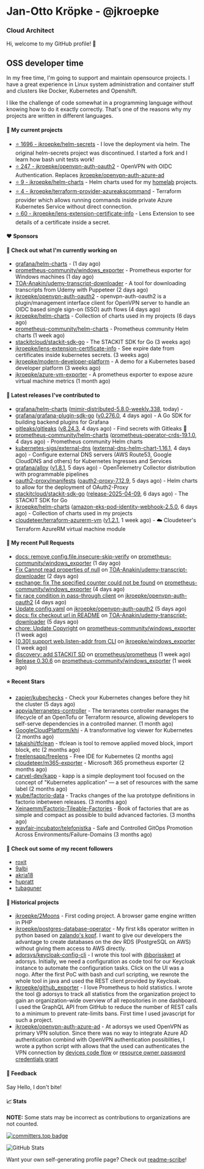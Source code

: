 # Jan-Otto Kröpke - @jkroepke
### Cloud Architect 

Hi, welcome to my GitHub profile! 👋

## OSS developer time
In my free time, I'm going to support and maintain opensource projects. I have a great experience in Linux system administration and container stuff and clusters like Docker, Kubernetes and Openshift.

I like the challenge of code somewhat in a programming language without knowing how to do it exactly correctly. That's one of the reasons why my projects are written in different languages.

#### 🌱 My current projects
- [⭐️ 1696 - jkroepke/helm-secrets](https://github.com/jkroepke/helm-secrets) - I love the deployment via helm. The original helm-secrets project was discontinued. I started a fork and I learn how bash unit tests work!
- [⭐️ 247 - jkroepke/openvpn-auth-oauth2](https://github.com/jkroepke/openvpn-auth-oauth2) - OpenVPN with OIDC Authentication. Replaces  [jkroepke/openvpn-auth-azure-ad](https://github.com/jkroepke/openvpn-auth-azure-ad) 
- [⭐️ 9 - jkroepke/helm-charts](https://github.com/jkroepke/helm-charts) - Helm charts used for my [homelab](https://github.com/jkroepke/homelab) projects.
- [⭐️ 4 - jkroepke/terraform-provider-azureakscommand](https://github.com/jkroepke/terraform-provider-azureakscommand) - Terraform provider which allows running commands inside private Azure Kubernetes Service without direct connection.
- [⭐️ 60 - jkroepke/lens-extension-certificate-info](https://github.com/jkroepke/lens-extension-certificate-info) - Lens Extension to see details of a certificate inside a secret.

#### ❤️ Sponsors


#### 👷 Check out what I'm currently working on

- [grafana/helm-charts](https://github.com/grafana/helm-charts) -  (1 day ago)
- [prometheus-community/windows_exporter](https://github.com/prometheus-community/windows_exporter) - Prometheus exporter for Windows machines (1 day ago)
- [TOA-Anakin/udemy-transcript-downloader](https://github.com/TOA-Anakin/udemy-transcript-downloader) - A tool for downloading transcripts from Udemy with Puppeteer (2 days ago)
- [jkroepke/openvpn-auth-oauth2](https://github.com/jkroepke/openvpn-auth-oauth2) - openvpn-auth-oauth2 is a plugin/management interface client for OpenVPN server to handle an OIDC based single sign-on (SSO) auth flows (4 days ago)
- [jkroepke/helm-charts](https://github.com/jkroepke/helm-charts) - Collection of charts used in my projects (6 days ago)
- [prometheus-community/helm-charts](https://github.com/prometheus-community/helm-charts) - Prometheus community Helm charts (1 week ago)
- [stackitcloud/stackit-sdk-go](https://github.com/stackitcloud/stackit-sdk-go) - The STACKIT SDK for Go (3 weeks ago)
- [jkroepke/lens-extension-certificate-info](https://github.com/jkroepke/lens-extension-certificate-info) - See expire date from certificates inside kubernetes secrets. (3 weeks ago)
- [jkroepke/modern-developer-platform](https://github.com/jkroepke/modern-developer-platform) - A demo for a Kubernetes based developer platform (3 weeks ago)
- [jkroepke/azure-vm-exporter](https://github.com/jkroepke/azure-vm-exporter) - A prometheus exporter to expose azure virtual machine metrics (1 month ago)

#### 🔭 Latest releases I've contributed to

- [grafana/helm-charts](https://github.com/grafana/helm-charts) ([mimir-distributed-5.8.0-weekly.338](https://github.com/grafana/helm-charts/releases/tag/mimir-distributed-5.8.0-weekly.338), today) - 
- [grafana/grafana-plugin-sdk-go](https://github.com/grafana/grafana-plugin-sdk-go) ([v0.276.0](https://github.com/grafana/grafana-plugin-sdk-go/releases/tag/v0.276.0), 4 days ago) - A Go SDK for building backend plugins for Grafana
- [gitleaks/gitleaks](https://github.com/gitleaks/gitleaks) ([v8.24.3](https://github.com/gitleaks/gitleaks/releases/tag/v8.24.3), 4 days ago) - Find secrets with Gitleaks 🔑
- [prometheus-community/helm-charts](https://github.com/prometheus-community/helm-charts) ([prometheus-operator-crds-19.1.0](https://github.com/prometheus-community/helm-charts/releases/tag/prometheus-operator-crds-19.1.0), 4 days ago) - Prometheus community Helm charts
- [kubernetes-sigs/external-dns](https://github.com/kubernetes-sigs/external-dns) ([external-dns-helm-chart-1.16.1](https://github.com/kubernetes-sigs/external-dns/releases/tag/external-dns-helm-chart-1.16.1), 4 days ago) - Configure external DNS servers (AWS Route53, Google CloudDNS and others) for Kubernetes Ingresses and Services
- [grafana/alloy](https://github.com/grafana/alloy) ([v1.8.1](https://github.com/grafana/alloy/releases/tag/v1.8.1), 5 days ago) - OpenTelemetry Collector distribution with programmable pipelines
- [oauth2-proxy/manifests](https://github.com/oauth2-proxy/manifests) ([oauth2-proxy-7.12.9](https://github.com/oauth2-proxy/manifests/releases/tag/oauth2-proxy-7.12.9), 5 days ago) - Helm charts to allow for the deployment of OAuth2-Proxy
- [stackitcloud/stackit-sdk-go](https://github.com/stackitcloud/stackit-sdk-go) ([release-2025-04-09](https://github.com/stackitcloud/stackit-sdk-go/releases/tag/release-2025-04-09), 6 days ago) - The STACKIT SDK for Go
- [jkroepke/helm-charts](https://github.com/jkroepke/helm-charts) ([amazon-eks-pod-identity-webhook-2.5.0](https://github.com/jkroepke/helm-charts/releases/tag/amazon-eks-pod-identity-webhook-2.5.0), 6 days ago) - Collection of charts used in my projects
- [cloudeteer/terraform-azurerm-vm](https://github.com/cloudeteer/terraform-azurerm-vm) ([v1.2.1](https://github.com/cloudeteer/terraform-azurerm-vm/releases/tag/v1.2.1), 1 week ago) - ☁️ Cloudeteer's Terraform AzureRM virtual machine module

#### 🔨 My recent Pull Requests

- [docs: remove config.file.insecure-skip-verify](https://github.com/prometheus-community/windows_exporter/pull/1997) on [prometheus-community/windows_exporter](https://github.com/prometheus-community/windows_exporter) (1 day ago)
- [Fix Cannot read properties of null](https://github.com/TOA-Anakin/udemy-transcript-downloader/pull/6) on [TOA-Anakin/udemy-transcript-downloader](https://github.com/TOA-Anakin/udemy-transcript-downloader) (2 days ago)
- [exchange: fix The specified counter could not be found](https://github.com/prometheus-community/windows_exporter/pull/1994) on [prometheus-community/windows_exporter](https://github.com/prometheus-community/windows_exporter) (4 days ago)
- [fix race condition in pass-through client](https://github.com/jkroepke/openvpn-auth-oauth2/pull/469) on [jkroepke/openvpn-auth-oauth2](https://github.com/jkroepke/openvpn-auth-oauth2) (4 days ago)
- [Update config.yaml](https://github.com/jkroepke/openvpn-auth-oauth2/pull/464) on [jkroepke/openvpn-auth-oauth2](https://github.com/jkroepke/openvpn-auth-oauth2) (5 days ago)
- [docs: fix checkout url in README](https://github.com/TOA-Anakin/udemy-transcript-downloader/pull/2) on [TOA-Anakin/udemy-transcript-downloader](https://github.com/TOA-Anakin/udemy-transcript-downloader) (5 days ago)
- [chore: Update Copyright](https://github.com/prometheus-community/windows_exporter/pull/1981) on [prometheus-community/windows_exporter](https://github.com/prometheus-community/windows_exporter) (1 week ago)
- [[0.30] support web.listen-addr from CLI](https://github.com/jkroepke/windows_exporter/pull/3) on [jkroepke/windows_exporter](https://github.com/jkroepke/windows_exporter) (1 week ago)
- [discovery: add STACKIT SD](https://github.com/prometheus/prometheus/pull/16401) on [prometheus/prometheus](https://github.com/prometheus/prometheus) (1 week ago)
- [Release 0.30.6](https://github.com/prometheus-community/windows_exporter/pull/1977) on [prometheus-community/windows_exporter](https://github.com/prometheus-community/windows_exporter) (1 week ago)

#### ⭐ Recent Stars

- [zapier/kubechecks](https://github.com/zapier/kubechecks) - Check your Kubernetes changes before they hit the cluster (5 days ago)
- [appvia/terranetes-controller](https://github.com/appvia/terranetes-controller) - The terranetes controller manages the lifecycle of an OpenTofu or Terraform resource, allowing developers to self-serve dependencies in a controlled manner. (1 month ago)
- [GoogleCloudPlatform/khi](https://github.com/GoogleCloudPlatform/khi) - A transformative log viewer for Kubernetes (2 months ago)
- [takaishi/tfclean](https://github.com/takaishi/tfclean) - tfclean is tool to remove applied moved block, import block, etc (2 months ago)
- [freelensapp/freelens](https://github.com/freelensapp/freelens) - Free IDE for Kubernetes (2 months ago)
- [cloudeteer/m365-exporter](https://github.com/cloudeteer/m365-exporter) - Microsoft 365 prometheus exporter (2 months ago)
- [carvel-dev/kapp](https://github.com/carvel-dev/kapp) - kapp is a simple deployment tool focused on the concept of "Kubernetes application" — a set of resources with the same label (2 months ago)
- [wube/factorio-data](https://github.com/wube/factorio-data) - Tracks changes of the lua prototype definitions in factorio inbetween releases. (3 months ago)
- [Xeinaemm/Factorio-Tileable-Factories](https://github.com/Xeinaemm/Factorio-Tileable-Factories) - Book of factories that are as simple and compact as possible to build advanced factories. (3 months ago)
- [wayfair-incubator/telefonistka](https://github.com/wayfair-incubator/telefonistka) - Safe and Controlled GitOps Promotion Across Environments/Failure-Domains (3 months ago)

#### 👯 Check out some of my recent followers

- [roxit](https://github.com/roxit)
- [9albi](https://github.com/9albi)
- [akria18](https://github.com/akria18)
- [hupratt](https://github.com/hupratt)
- [tubaguner](https://github.com/tubaguner)

#### 📜 Historical projects
- [jkroepke/2Moons](https://github.com/jkroepke/2Moons) - First coding project. A browser game engine written in PHP
- [jkroepke/postgres-database-operator](https://github.com/jkroepke/postgres-database-operator) - My first k8s operator written in python based on [zalando's kopf](https://github.com/zalando-incubator/kopf). I want to give our developers the advantage to create databases on the dev RDS (PostgreSQL on AWS) without giving them access to AWS directly.
- [adorsys/keycloak-config-cli](https://github.com/adorsys/keycloak-config-cli) - I wrote this tool with [@borisskert](https://github.com/borisskert) at adorsys. Initially, we need a configuration as code tool for our Keycloak instance to automate the configuration tasks. Click on the UI was a nogo. After the first PoC with bash and curl scripting, we rewrote the whole tool in java and used the REST client provided by Keycloak.
- [jkroepke/github_exporter](https://github.com/jkroepke/github_exporter) - I love Prometheus to hold statistics. I wrote the tool @ adorsys to track all statistics from the organization project to gain an organization-wide overview of all repositories in one dashboard. I used the GraphQL API from GitHub to reduce the number of REST calls to a minimum to prevent rate-limits bans. First time I used javascript for such a project.
- [jkroepke/openvpn-auth-azure-ad](https://github.com/jkroepke/openvpn-auth-azure-ad) - At adorsys we used OpenVPN as primary VPN solution. Since there was no way to integrate Azure AD authentication combind with OpenVPN authentication possiblities, I wrote a python script with allows that the used can authenticates the VPN connection by [devices code flow](https://docs.microsoft.com/en-us/azure/active-directory/develop/v2-oauth2-device-code) or [resource owner password credentials grant](https://docs.microsoft.com/en-us/azure/active-directory/develop/v2-oauth-ropc)

#### 💬 Feedback

Say Hello, I don't bite!

#### 📈 Stats

**NOTE:** Some stats may be incorrect as contributions to organizations
are not counted.

[![committers.top badge](https://user-badge.committers.top/germany/jkroepke.svg)](https://user-badge.committers.top/germany/jkroepke)

![GitHub Stats](https://github-readme-stats.vercel.app/api?username=jkroepke&count_private=false&theme=tokyonight&show_icons=true)

Want your own self-generating profile page? Check out [readme-scribe](https://github.com/muesli/readme-scribe)!
